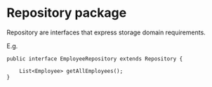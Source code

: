 # Repository package

Repository are interfaces that express storage domain requirements.

E.g.

    public interface EmployeeRepository extends Repository {
    
        List<Employee> getAllEmployees();
    }
